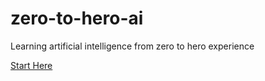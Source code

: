 # zero-to-hero-ai
Learning artificial intelligence from zero to hero experience

[Start Here](index.ipynb)
